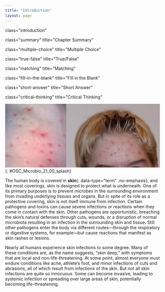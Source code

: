 ```yaml
---
title: "Introduction"
layout: page
---
```



<cnx-pi data-type="cnx.flag.introduction"> class="introduction" </cnx-pi>

<cnx-pi data-type="cnx.eoc">class="summary" title="Chapter Summary"</cnx-pi>

<cnx-pi data-type="cnx.eoc">class="multiple-choice" title="Multiple Choice"</cnx-pi>

<cnx-pi data-type="cnx.eoc">class="true-false" title="True/False"</cnx-pi>

<cnx-pi data-type="cnx.eoc">class="matching" title="Matching"</cnx-pi>

<cnx-pi data-type="cnx.eoc">class="fill-in-the-blank" title="Fill in the Blank"</cnx-pi>

<cnx-pi data-type="cnx.eoc">class="short-answer" title="Short Answer"</cnx-pi>

<cnx-pi data-type="cnx.eoc">class="critical-thinking" title="Critical Thinking"</cnx-pi>

 ![A photo of a person with acne on their forehead; also a close-up.](../resources/OSC_Microbio_21_00_splash.jpg "The skin is an important barrier to pathogens, but it can also develop infections. These raised lesions (left) are typical of folliculitis, a condition that results from the inflammation of hair follicles. Acne lesions (right) also result from inflammation of hair follicles. In this case, the inflammation results when hair follicles become clogged with complex lipids, fatty acids, and dead skin cells, producing a favorable environment for bacteria."){: #OSC_Microbio_21_00_splash}

The human body is covered in **skin**{: data-type="term" .no-emphasis}, and like most coverings, skin is designed to protect what is underneath. One of its primary purposes is to prevent microbes in the surrounding environment from invading underlying tissues and organs. But in spite of its role as a protective covering, skin is not itself immune from infection. Certain pathogens and toxins can cause severe infections or reactions when they come in contact with the skin. Other pathogens are opportunistic, breaching the skin’s natural defenses through cuts, wounds, or a disruption of normal microbiota resulting in an infection in the surrounding skin and tissue. Still other pathogens enter the body via different routes—through the respiratory or digestive systems, for example—but cause reactions that manifest as skin rashes or lesions.

Nearly all humans experience skin infections to some degree. Many of these conditions are, as the name suggests, “skin deep,” with symptoms that are local and non-life-threatening. At some point, almost everyone must endure conditions like acne, athlete’s foot, and minor infections of cuts and abrasions, all of which result from infections of the skin. But not all skin infections are quite so innocuous. Some can become invasive, leading to systemic infection or spreading over large areas of skin, potentially becoming life-threatening.

